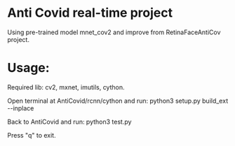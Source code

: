# Anti Covid real-time project

Using pre-trained model mnet_cov2 and improve from RetinaFaceAntiCov project.


# Usage:

Required lib: cv2, mxnet, imutils, cython.

Open terminal at AntiCovid/rcnn/cython and run: python3 setup.py build_ext --inplace

Back to AntiCovid and run: python3 test.py

Press "q" to exit.


